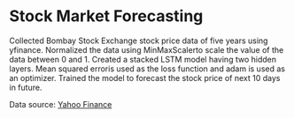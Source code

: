 # Stock Market Forecasting
Collected Bombay Stock Exchange stock price data of five years using yfinance. Normalized the data using
MinMaxScalerto scale the value of the data between 0 and 1. Created a stacked LSTM model having two
hidden layers. Mean squared erroris used as the loss function and adam is used as an optimizer. Trained the
model to forecast the stock price of next 10 days in future.

Data source: [Yahoo Finance](https://finance.yahoo.com/quote/%5EBSESN/history?p=%5EBSESN)
